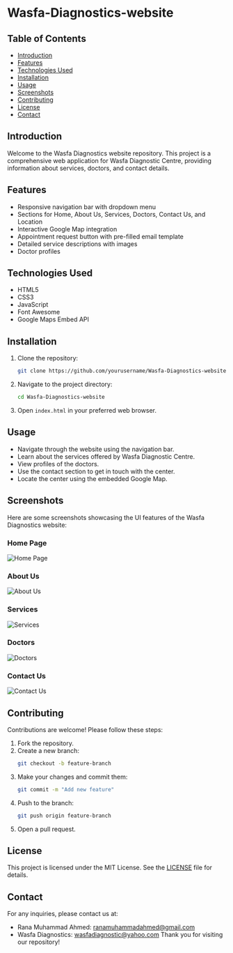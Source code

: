 # Wasfa-Diagnostics-website
## Table of Contents
- [Introduction](#introduction)
- [Features](#features)
- [Technologies Used](#technologies-used)
- [Installation](#installation)
- [Usage](#usage)
- [Screenshots](#screenshots)
- [Contributing](#contributing)
- [License](#license)
- [Contact](#contact)

## Introduction
Welcome to the Wasfa Diagnostics website repository. This project is a comprehensive web application for Wasfa Diagnostic Centre, providing information about services, doctors, and contact details.

## Features
- Responsive navigation bar with dropdown menu
- Sections for Home, About Us, Services, Doctors, Contact Us, and Location
- Interactive Google Map integration
- Appointment request button with pre-filled email template
- Detailed service descriptions with images
- Doctor profiles

## Technologies Used
- HTML5
- CSS3
- JavaScript
- Font Awesome
- Google Maps Embed API

## Installation
1. Clone the repository:
    ```bash
    git clone https://github.com/yourusername/Wasfa-Diagnostics-website.git
    ```
2. Navigate to the project directory:
    ```bash
    cd Wasfa-Diagnostics-website
    ```
3. Open `index.html` in your preferred web browser.

## Usage
- Navigate through the website using the navigation bar.
- Learn about the services offered by Wasfa Diagnostic Centre.
- View profiles of the doctors.
- Use the contact section to get in touch with the center.
- Locate the center using the embedded Google Map.

## Screenshots
Here are some screenshots showcasing the UI features of the Wasfa Diagnostics website:

### Home Page
![Home Page](![image](https://github.com/user-attachments/assets/74f0158d-0121-431e-b947-666023fc2396)
)

### About Us
![About Us](![image](https://github.com/user-attachments/assets/e7def4dc-97de-47da-969f-bb27b29a7061)
)

### Services
![Services](![image](https://github.com/user-attachments/assets/02d4fe17-bb52-4320-9178-e4094a3feeb5)
)

### Doctors
![Doctors](![image](https://github.com/user-attachments/assets/45a21b03-c792-4caf-89a3-8f4c15da74d1)
)

### Contact Us
![Contact Us](![image](https://github.com/user-attachments/assets/fe69a7be-6ea3-4ab8-abb5-4c0efa913d26)
)

## Contributing
Contributions are welcome! Please follow these steps:
1. Fork the repository.
2. Create a new branch:
    ```bash
    git checkout -b feature-branch
    ```
3. Make your changes and commit them:
    ```bash
    git commit -m "Add new feature"
    ```
4. Push to the branch:
    ```bash
    git push origin feature-branch
    ```
5. Open a pull request.

## License
This project is licensed under the MIT License. See the [LICENSE](LICENSE) file for details.

## Contact
For any inquiries, please contact us at:
- Rana Muhammad Ahmed: [ranamuhammadahmed@gmail.com](mailto:ranamuhammadahmed@gmail.com)
- Wasfa Diagnostics: [wasfadiagnostic@yahoo.com](mailto:wasfadiagnostic@yahoo.com)
Thank you for visiting our repository!  
